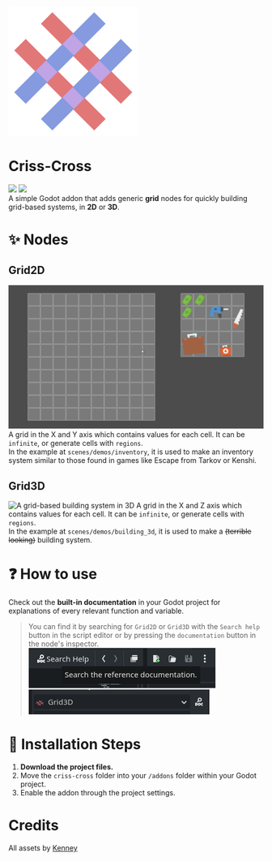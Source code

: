 ![logo](assets/logo.svg)

# Criss-Cross
[![](https://img.shields.io/badge/Asset%20Library-%23478CBE?style=for-the-badge&logo=godotengine&labelColor=white
)](https://godotengine.org/asset-library/asset/2047) [![](https://img.shields.io/badge/-Gamedev%20Graveyard-5865f2?style=for-the-badge&logo=discord&labelColor=white)](https://discord.gg/V7UsX54V49)\
A simple Godot addon that adds generic **grid** nodes for quickly building grid-based systems, in **2D** or **3D**.

# ✨ Nodes

## Grid2D
![A grid inventory system made with the Grid2D node](assets/grid2d.gif)
A grid in the X and Y axis which contains values for each cell. It can be `infinite`, or generate cells with `regions`.\
In the example at `scenes/demos/inventory`, it is used to make an inventory system similar to those found in games like Escape from Tarkov or Kenshi. 


## Grid3D
![A grid-based building system in 3D](assets/grid3d.gif)
A grid in the X and Z axis which contains values for each cell. It can be `infinite`, or generate cells with `regions`.\
In the example at `scenes/demos/building_3d`, it is used to make a ~~(terrible looking)~~ building system.

# ❓ How to use
Check out the **built-in documentation** in your Godot project for explanations of every relevant function and variable.

> You can find it by searching for `Grid2D` or `Grid3D` with the `Search help` button in the script editor or by pressing the `documentation` button in the node's inspector.\
> ![The Search help button in the script editor](assets/search_help.png)
> ![Documentation button in the node's inspector](assets/inspector_documentation.png)

# 🔧 Installation Steps

1. **Download the project files.**
2. Move the `criss-cross` folder into your `/addons` folder within your Godot project.
3. Enable the addon through the project settings.

# Credits

All assets by [Kenney](https://www.kenney.nl)
